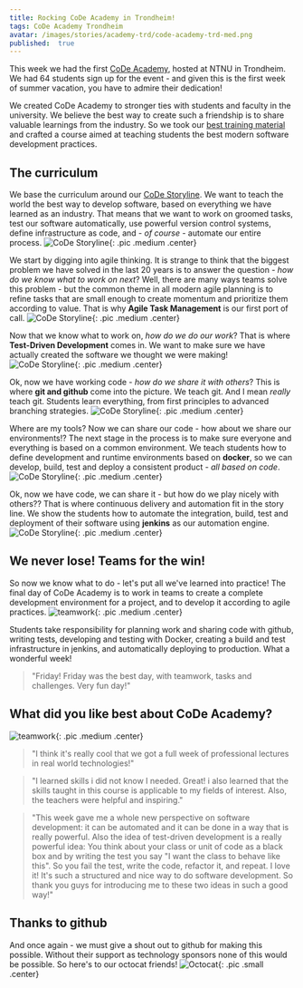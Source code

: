 ```yaml
---
title: Rocking CoDe Academy in Trondheim!
tags: CoDe Academy Trondheim
avatar: /images/stories/academy-trd/code-academy-trd-med.png
published:  true
---
```

This week we had the first [CoDe Academy](http://www.code-conf.com/academy2016/), hosted at NTNU in Trondheim.  We had 64 students sign up for the event - and given this is the first week of summer vacation, you have to admire their dedication!
<!--break-->

We created CoDe Academy to stronger ties with students and faculty in the university.  We believe the best way to create such a friendship is to share valuable learnings from the industry.  So we took our [best training material](/training) and crafted a course aimed at teaching students the best modern software development practices.

## The curriculum

We base the curriculum around our [CoDe Storyline](code-storyline).  We want to teach the world the best way to develop software, based on everything we have learned as an industry.  That means that we want to work on groomed tasks, test our software automatically, use powerful version control systems, define infrastructure as code, and - *of course* - automate our entire process.
![CoDe Storyline](/images/stories/storyline_by_praqma_for_web.jpg){: .pic .medium .center}


We start by digging into agile thinking. It is strange to think that the biggest problem we have solved in the last 20 years is to answer the question - *how do we know what to work on next*?  Well, there are many ways teams solve this problem - but the common theme in all modern agile planning is to refine tasks that are small enough to create momentum and prioritize them according to value.  That is why **Agile Task Management** is our first port of call.
![CoDe Storyline](/images/stories/academy-trd/curriculum/curriculum.001.jpeg){: .pic .medium .center}

Now that we know what to work on, *how do we do our work*?  That is where **Test-Driven Development** comes in.  We want to make sure we have actually created the software we thought we were making!
![CoDe Storyline](/images/stories/academy-trd/curriculum/curriculum.002.jpeg){: .pic .medium .center}

Ok, now we have working code - *how do we share it with others*?  This is where **git and github** come into the picture.  We teach git.  And I mean *really* teach git.  Students learn everything, from first principles to advanced branching strategies.
![CoDe Storyline](/images/stories/academy-trd/curriculum/curriculum.003.jpeg){: .pic .medium .center}

Where are my tools?  Now we can share our code - how about we share our environments!?  The next stage in the process is to make sure everyone and everything is based on a common environment.  We teach students how to define development and runtime environments based on **docker**, so we can develop, build, test and deploy a consistent product - *all based on code*.
![CoDe Storyline](/images/stories/academy-trd/curriculum/curriculum.005.jpeg){: .pic .medium .center}

Ok, now we have code, we can share it - but how do we play nicely with others??  That is where continuous delivery and automation fit in the story line.  We show the students how to automate the integration, build, test and deployment of their software using **jenkins** as our automation engine.
![CoDe Storyline](/images/stories/academy-trd/curriculum/curriculum.004.jpeg){: .pic .medium .center}

## We never lose!  Teams for the win!

So now we know what to do - let's put all we've learned into practice!  The final day of CoDe Academy is to work in teams to create a complete development environment for a project, and to develop it according to agile practices.
![teamwork](/images/stories/academy-trd/performing.jpg){: .pic .medium .center}

Students take responsibility for planning work and sharing code with github, writing tests, developing and testing with Docker, creating a build and test infrastructure in jenkins, and automatically  deploying to production.  What a wonderful week!

> "Friday! Friday was the best day, with teamwork, tasks and challenges. Very fun day!"

## What did you like best about CoDe Academy?

![teamwork](/images/stories/academy-trd/friends.png){: .pic .medium .center}

> "I think it's really cool that we got a full week of professional lectures in real world technologies!"

> "I learned skills i did not know I needed. Great! i also learned that the skills taught in this course is applicable to my fields of interest. Also, the teachers were helpful and inspiring."

> "This week gave me a whole new perspective on software development: it can be automated and it can be done in a way that is really powerful. Also the idea of test-driven development is a really powerful idea: You think about your class or unit of code as a black box and by writing the test you say "I want the class to behave like this". So you fail the test, write the code, refactor it, and repeat. I love it! It's such a structured and nice way to do software development. So thank you guys for introducing me to these two ideas in such a good way!"


## Thanks to github

And once again - we must give a shout out to github for making this possible.  Without their support as technology sponsors none of this would be possible.  So here's to our octocat friends!
![Octocat](/images/stories/github-4x3.png){: .pic .small .center}
